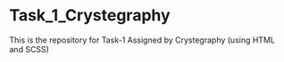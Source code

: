 # Task_1_Crystegraphy
This is the repository for Task-1 Assigned by Crystegraphy (using HTML and SCSS)
